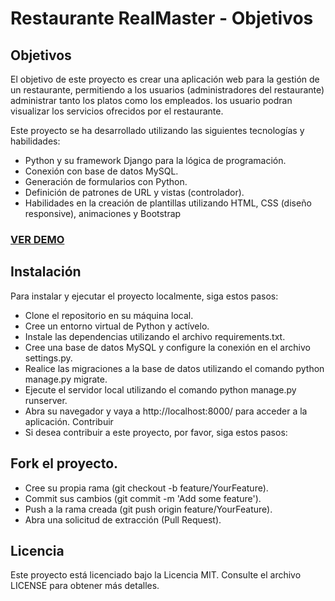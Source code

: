 # Restaurante RealMaster - Objetivos
## Objetivos
El objetivo de este proyecto es crear una aplicación web para la gestión de un restaurante, permitiendo a los usuarios (administradores del restaurante) administrar tanto los platos como los empleados.
los usuario podran visualizar los servicios ofrecidos por el restaurante.

Este proyecto se ha desarrollado utilizando las siguientes tecnologías y habilidades:

- Python y su framework Django para la lógica de programación.
- Conexión con base de datos MySQL.
- Generación de formularios con Python.
- Definición de patrones de URL y vistas (controlador).
- Habilidades en la creación de plantillas utilizando HTML, CSS (diseño responsive), animaciones y Bootstrap

### [VER DEMO](https://firebasestorage.googleapis.com/v0/b/imagenes-1ccc1.appspot.com/o/media%2FV%C3%ADdeo%20sin%20t%C3%ADtulo%20%E2%80%90%20Hecho%20con%20Clipchamp.mp4?alt=media&token=55105de5-24ab-4631-a94d-00b7a192a45b)

## Instalación
Para instalar y ejecutar el proyecto localmente, siga estos pasos:

- Clone el repositorio en su máquina local.
- Cree un entorno virtual de Python y actívelo.
- Instale las dependencias utilizando el archivo requirements.txt.
- Cree una base de datos MySQL y configure la conexión en el archivo settings.py.
- Realice las migraciones a la base de datos utilizando el comando python manage.py migrate.
- Ejecute el servidor local utilizando el comando python manage.py runserver.
- Abra su navegador y vaya a http://localhost:8000/ para acceder a la aplicación.
Contribuir
- Si desea contribuir a este proyecto, por favor, siga estos pasos:

## Fork el proyecto.
- Cree su propia rama (git checkout -b feature/YourFeature).
- Commit sus cambios (git commit -m 'Add some feature').
- Push a la rama creada (git push origin feature/YourFeature).
- Abra una solicitud de extracción (Pull Request).
## Licencia
Este proyecto está licenciado bajo la Licencia MIT. Consulte el archivo LICENSE para obtener más detalles.



